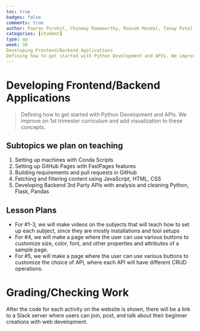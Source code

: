 ```yaml
---
toc: true
badges: false
comments: true
author: Paaras Purohit, Chinmay Ramamurthy, Raunak Mondal, Tanay Patel, Qais Jamili
categories: [student]
type: ap
week: 30
Developing Frontend/Backend Applications
Defining how to get started with Python Development and APIs. We improve on 1st trimester curriculum and add visualization to these concepts.
---
```


# Developing Frontend/Backend Applications
> Defining how to get started with Python Development and APIs. We improve on 1st trimester curriculum and add visualization to these concepts.

## Subtopics we plan on teaching
1. Setting up machines with Conda Scripts
2. Setting up GitHub Pages with FastPages features
3. Building requirements and pull requests in GitHub
4. Fetching and filtering content using JavaScript, HTML, CSS
5. Developing Backend 3rd Party APIs with analysis and cleaning Python, Flask, Pandas
## Lesson Plans
- For #1-3, we will make videos on the subjects that will teach how to set up each subject, since they are mostly installations and tool setups
- For #4, we will make a page where the user can use various buttons to customize size, color, font, and other properties and attributes of a sample page.
- For #5, we will make a page where the user can use various buttons to customize the choice of API, where each API will have different CRUD operations.
# Grading/Checking Work
After the code for each activity on the website is shown, there will be a link to a Slack server where users can join, post, and talk about their beginner creations with web development.